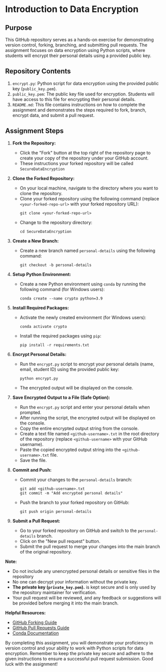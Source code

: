# Introduction to Data Encryption

## Purpose
This GitHub repository serves as a hands-on exercise for demonstrating version control, forking, branching, and submitting pull requests. The assignment focuses on data encryption using Python scripts, where students will encrypt their personal details using a provided public key.

## Repository Contents
1. `encrypt.py`: Python script for data encryption using the provided public key (`public_key.pem`).
2. `public_key.pem`: The public key file used for encryption. Students will have access to this file for encrypting their personal details.
3. `README.md`: This file contains instructions on how to complete the assignment and demonstrates the steps required to fork, branch, encrypt data, and submit a pull request.

## Assignment Steps
1. **Fork the Repository:**
   - Click the "Fork" button at the top right of the repository page to create your copy of the repository under your GitHub account.
   - These instructions your forked repository will be called `SecureDataEncryption`

2. **Clone the Forked Repository:**
   - On your local machine, navigate to the directory where you want to clone the repository.
   - Clone your forked repository using the following command (replace `<your-forked-repo-url>` with your forked repository URL):
     ```
     git clone <your-forked-repo-url>
     ```
   - Change to the repository directory:
     ```
     cd SecureDataEncryption
     ```

3. **Create a New Branch:**
   - Create a new branch named `personal-details` using the following command:
     ```
     git checkout -b personal-details
     ```

4. **Setup Python Environment:**
   - Create a new Python environment using `conda` by running the following command (for Windows users):
     ```
     conda create --name crypto python=3.9
     ```

5. **Install Required Packages:**
   - Activate the newly created environment (for Windows users):
     ```
     conda activate crypto
     ```
   - Install the required packages using `pip`:
     ```
     pip install -r requirements.txt
     ```

6. **Encrypt Personal Details:**
   - Run the `encrypt.py` script to encrypt your personal details (name, email, student ID) using the provided public key:
     ```
     python encrypt.py
     ```
   - The encrypted output will be displayed on the console.

7. **Save Encrypted Output to a File (Safe Option):**
   - Run the `encrypt.py` script and enter your personal details when prompted.
   - After running the script, the encrypted output will be displayed on the console.
   - Copy the entire encrypted output string from the console.
   - Create a text file named `<github-username>.txt` in the root directory of the repository (replace `<github-username>` with your GitHub username).
   - Paste the copied encrypted output string into the `<github-username>.txt` file.
   - Save the file.

8. **Commit and Push:**
   - Commit your changes to the `personal-details` branch:
     ```
     git add <github-username>.txt
     git commit -m "Add encrypted personal details"
     ```
   - Push the branch to your forked repository on GitHub:
     ```
     git push origin personal-details
     ```

9. **Submit a Pull Request:**
   - Go to your forked repository on GitHub and switch to the `personal-details` branch.
   - Click on the "New pull request" button.
   - Submit the pull request to merge your changes into the main branch of the original repository.

**Note:**
- Do not include any unencrypted personal details or sensitive files in the repository 
- No one can decrypt your information without the private key.
- **The private key (`private_key.pem`).** is kept secure and is only used by the repository maintainer for verification.
- Your pull request will be reviewed, and any feedback or suggestions will be provided before merging it into the main branch.

**Helpful Resources:**
- [GitHub Forking Guide](https://docs.github.com/en/get-started/quickstart/fork-a-repo)
- [GitHub Pull Requests Guide](https://docs.github.com/en/get-started/quickstart/opening-a-pull-request)
- [Conda Documentation](https://docs.conda.io/projects/conda/en/latest/user-guide/tasks/manage-environments.html)

By completing this assignment, you will demonstrate your proficiency in version control and your ability to work with Python scripts for data encryption. Remember to keep the private key secure and adhere to the given instructions to ensure a successful pull request submission. Good luck with the assignment!
